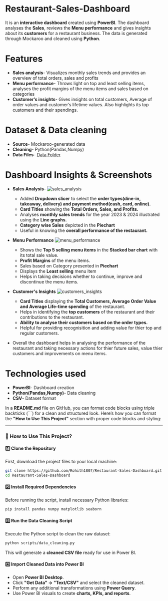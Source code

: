 # Restaurant-Sales-Dashboard
It is an **interactive dashboard** created using **PowerBI**. The dashboard analyses the **Sales**, reviews the **Menu performance** and gives insights about its **customers** for a restaurant business. The data is generated through Mockaroo and cleaned using **Python**.
# Features
- **Sales analysis**- Visualizes monthly sales trends and provides an overview of total orders, sales and profits
- **Menu performance**- Throws light on top and least selling items, analyses the profit margins of the menu items and sales based on categories
- **Customer’s insights**- Gives insights on total customers, Average of order values and customer’s lifetime values. Also highlights its top customers and their spendings.
# Dataset & Data cleaning
- **Source**- Mockaroo-generated data
- **Cleaning**- Python(Pandas,Numpy)
- **Data Files**- <a href=https://github.com/Rohith1807/Restaurant-Sales-Dashboard/tree/main/data>Data Folder</a>
# Dashboard Insights & Screenshots
- **Sales Analysis**-
	![sales_analysis](https://github.com/user-attachments/assets/979c64fa-c1ec-4c91-9f1a-acf53cce405a)
  - Added **Dropdown slicer** to select the **order types(dine-in, takeaway, delivery) and payment method(cash, card, online).**
  - **Card Titles** showing the **Total Orders, Sales, and Profits.**
  - Analyses **monthly sales trends** for the year 2023 & 2024 illustrated using the **Line graphs.**
  - **Category wise Sales** depicted in the **Piechart**
  - Useful in knowing the **overall performance of the restaurant.**

- **Menu Performance**
   ![menu_performance](https://github.com/user-attachments/assets/b4bab89f-65c5-44bc-83bd-84746f254c3b)
  - Shows the **Top 5 selling menu items** in the **Stacked bar chart** with its total sale value.
  - **Profit Margins** of the menu items.
  - Sales based on Category presented in **Piechart**
  - Displays the **Least selling** menu item
  - Helps in taking decisions whether to continue, improve and discontinue the menu items.
 
- **Customer's Insights**
  ![customers_insights](https://github.com/user-attachments/assets/76951cb6-f72a-48a7-8233-7a49ff1e10f9)
  - **Card Titles** displaying the **Total Customers, Average Order Value and Average Life-time spending** of the restaurant.
  - Helps in identifying the **top customers** of the restaurant and their contributions to the restaurant.
  - **Ability to analyse their customers based on the order types.**
  - Helpful for providing recognisition and adding value for thier top and regular customers.

- Overall the dashboard helps in analysing the performance of the restaurant and taking necessary actions for thier future sales, value thier customers and improvements on menu items.

# Technologies used
- **PowerBI**- Dashboard creation
- **Python(Pandas,Numpy)**- Data cleaning
- **CSV**- Dataset format

In a **README.md** file on GitHub, you can format code blocks using triple backticks (```) for a clean and structured look. Here’s how you can format the **"How to Use This Project"** section with proper code blocks and styling:  

---

### **🚀 How to Use This Project?**  

#### **1️⃣ Clone the Repository**  
First, download the project files to your local machine:  
```bash
git clone https://github.com/Rohith1807/Restaurant-Sales-Dashboard.git
cd Restaurant-Sales-Dashboard
```

#### **2️⃣ Install Required Dependencies**  
Before running the script, install necessary Python libraries:  
```bash
pip install pandas numpy matplotlib seaborn
```

#### **3️⃣ Run the Data Cleaning Script**  
Execute the Python script to clean the raw dataset:  
```bash
python scripts/data_cleaning.py
```
This will generate a **cleaned CSV file** ready for use in Power BI.  

#### **4️⃣ Import Cleaned Data into Power BI**  
- Open **Power BI Desktop**.  
- Click **"Get Data" → "Text/CSV"** and select the cleaned dataset.  
- Perform any additional transformations using **Power Query**.  
- Use Power BI visuals to create **charts, KPIs, and reports**.  


 
   
    

